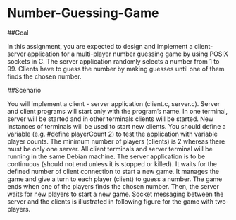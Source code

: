 # Number-Guessing-Game

##Goal

In this assignment, you are expected to design and implement a client-server application for a multi-player number guessing game by using POSIX sockets in C. The server application randomly selects a number from 1 to 99. Clients have to guess the number by making guesses until one of them finds the chosen number.

##Scenario

You will implement a client - server application (client.c, server.c). Server and client programs will start only with the program’s name. In one terminal, server will be started and in other terminals clients will be started. New instances of terminals will be used to start new clients.
You should define a variable (e.g. #define playerCount 2) to test the application with variable player counts. The minimum number of players (clients) is 2 whereas there must be only one server. All client terminals and server terminal will be running in the same Debian machine.
The server application is to be continuous (should not end unless it is stopped or killed). It waits for the defined number of client connection to start a new game. It manages the game and give a turn to each player (client) to guess a number. The game ends when one of the players finds the chosen number. Then, the server waits for new players to start a new game. Socket messaging between the server and the clients is illustrated in following figure for the game with two-players.